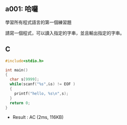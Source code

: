 ## a001: 哈囉
學習所有程式語言的第一個練習題 

請寫一個程式，可以讀入指定的字串，並且輸出指定的字串。

## C
```C
#include<stdio.h>

int main() 
{
  char s[9999];
  while(scanf("%s",&s) != EOF ) 
  {
    printf("hello, %s\n",s);
  }
  return 0;
}
```
 * Result : AC (2ms, 116KB) 
